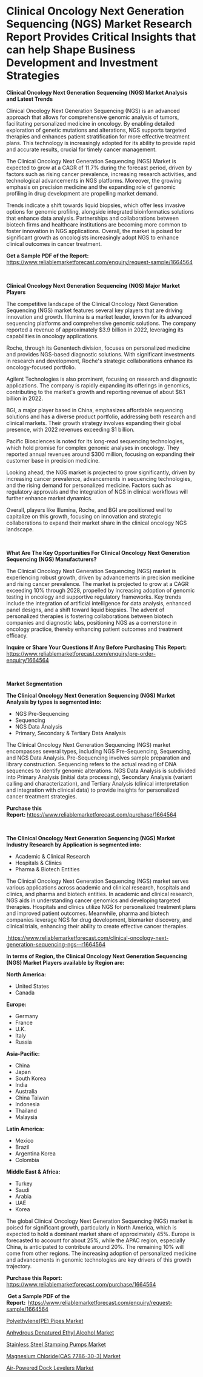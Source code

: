 <p><h1>Clinical Oncology Next Generation Sequencing (NGS) Market Research Report Provides Critical Insights that can help Shape Business Development and Investment Strategies</h1></p><p><strong>Clinical Oncology Next Generation Sequencing (NGS) Market Analysis and Latest Trends</strong></p>
<p><p>Clinical Oncology Next Generation Sequencing (NGS) is an advanced approach that allows for comprehensive genomic analysis of tumors, facilitating personalized medicine in oncology. By enabling detailed exploration of genetic mutations and alterations, NGS supports targeted therapies and enhances patient stratification for more effective treatment plans. This technology is increasingly adopted for its ability to provide rapid and accurate results, crucial for timely cancer management.</p><p>The Clinical Oncology Next Generation Sequencing (NGS) Market is expected to grow at a CAGR of 11.7% during the forecast period, driven by factors such as rising cancer prevalence, increasing research activities, and technological advancements in NGS platforms. Moreover, the growing emphasis on precision medicine and the expanding role of genomic profiling in drug development are propelling market demand. </p><p>Trends indicate a shift towards liquid biopsies, which offer less invasive options for genomic profiling, alongside integrated bioinformatics solutions that enhance data analysis. Partnerships and collaborations between biotech firms and healthcare institutions are becoming more common to foster innovation in NGS applications. Overall, the market is poised for significant growth as oncologists increasingly adopt NGS to enhance clinical outcomes in cancer treatment.</p></p>
<p><strong>Get a Sample PDF of the Report:&nbsp;</strong> <a href="https://www.reliablemarketforecast.com/enquiry/request-sample/1664564?utm_campaign=1437&utm_medium=2&utm_source=Github&utm_content=ia&utm_term=12102024&utm_id=clinical-oncology-next-generation-sequencing-ngs">https://www.reliablemarketforecast.com/enquiry/request-sample/1664564</a></p>
<p>&nbsp;</p>
<p><strong>Clinical Oncology Next Generation Sequencing (NGS) Major Market Players</strong></p>
<p><p>The competitive landscape of the Clinical Oncology Next Generation Sequencing (NGS) market features several key players that are driving innovation and growth. Illumina is a market leader, known for its advanced sequencing platforms and comprehensive genomic solutions. The company reported a revenue of approximately $3.9 billion in 2022, leveraging its capabilities in oncology applications.</p><p>Roche, through its Genentech division, focuses on personalized medicine and provides NGS-based diagnostic solutions. With significant investments in research and development, Roche's strategic collaborations enhance its oncology-focused portfolio. </p><p>Agilent Technologies is also prominent, focusing on research and diagnostic applications. The company is rapidly expanding its offerings in genomics, contributing to the market's growth and reporting revenue of about $6.1 billion in 2022.</p><p>BGI, a major player based in China, emphasizes affordable sequencing solutions and has a diverse product portfolio, addressing both research and clinical markets. Their growth strategy involves expanding their global presence, with 2022 revenues exceeding $1 billion.</p><p>Pacific Biosciences is noted for its long-read sequencing technologies, which hold promise for complex genomic analyses in oncology. They reported annual revenues around $300 million, focusing on expanding their customer base in precision medicine.</p><p>Looking ahead, the NGS market is projected to grow significantly, driven by increasing cancer prevalence, advancements in sequencing technologies, and the rising demand for personalized medicine. Factors such as regulatory approvals and the integration of NGS in clinical workflows will further enhance market dynamics.</p><p>Overall, players like Illumina, Roche, and BGI are positioned well to capitalize on this growth, focusing on innovation and strategic collaborations to expand their market share in the clinical oncology NGS landscape.</p></p>
<p>&nbsp;</p>
<p><strong>What Are The Key Opportunities For Clinical Oncology Next Generation Sequencing (NGS) Manufacturers?</strong></p>
<p><p>The Clinical Oncology Next Generation Sequencing (NGS) market is experiencing robust growth, driven by advancements in precision medicine and rising cancer prevalence. The market is projected to grow at a CAGR exceeding 10% through 2028, propelled by increasing adoption of genomic testing in oncology and supportive regulatory frameworks. Key trends include the integration of artificial intelligence for data analysis, enhanced panel designs, and a shift toward liquid biopsies. The advent of personalized therapies is fostering collaborations between biotech companies and diagnostic labs, positioning NGS as a cornerstone in oncology practice, thereby enhancing patient outcomes and treatment efficacy.</p></p>
<p><strong>Inquire or Share Your Questions If Any Before Purchasing This Report:</strong> <a href="https://www.reliablemarketforecast.com/enquiry/pre-order-enquiry/1664564?utm_campaign=1437&utm_medium=2&utm_source=Github&utm_content=ia&utm_term=12102024&utm_id=clinical-oncology-next-generation-sequencing-ngs">https://www.reliablemarketforecast.com/enquiry/pre-order-enquiry/1664564</a></p>
<p>&nbsp;</p>
<p><strong>Market Segmentation</strong></p>
<p><strong>The Clinical Oncology Next Generation Sequencing (NGS) Market Analysis by types is segmented into:</strong></p>
<p><ul><li>NGS Pre-Sequencing</li><li>Sequencing</li><li>NGS Data Analysis</li><li>Primary, Secondary & Tertiary Data Analysis</li></ul></p>
<p><p>The Clinical Oncology Next Generation Sequencing (NGS) market encompasses several types, including NGS Pre-Sequencing, Sequencing, and NGS Data Analysis. Pre-Sequencing involves sample preparation and library construction. Sequencing refers to the actual reading of DNA sequences to identify genomic alterations. NGS Data Analysis is subdivided into Primary Analysis (initial data processing), Secondary Analysis (variant calling and characterization), and Tertiary Analysis (clinical interpretation and integration with clinical data) to provide insights for personalized cancer treatment strategies.</p></p>
<p><strong>Purchase this Report:&nbsp;</strong><a href="https://www.reliablemarketforecast.com/purchase/1664564?utm_campaign=1437&utm_medium=2&utm_source=Github&utm_content=ia&utm_term=12102024&utm_id=clinical-oncology-next-generation-sequencing-ngs">https://www.reliablemarketforecast.com/purchase/1664564</a></p>
<p>&nbsp;</p>
<p><strong>The Clinical Oncology Next Generation Sequencing (NGS) Market Industry Research by Application is segmented into:</strong></p>
<p><ul><li>Academic & Clinical Research</li><li>Hospitals & Clinics</li><li>Pharma & Biotech Entities</li></ul></p>
<p><p>The Clinical Oncology Next Generation Sequencing (NGS) market serves various applications across academic and clinical research, hospitals and clinics, and pharma and biotech entities. In academic and clinical research, NGS aids in understanding cancer genomics and developing targeted therapies. Hospitals and clinics utilize NGS for personalized treatment plans and improved patient outcomes. Meanwhile, pharma and biotech companies leverage NGS for drug development, biomarker discovery, and clinical trials, enhancing their ability to create effective cancer therapies.</p></p>
<p><a href="https://www.reliablemarketforecast.com/clinical-oncology-next-generation-sequencing-ngs--r1664564?utm_campaign=1437&utm_medium=2&utm_source=Github&utm_content=ia&utm_term=12102024&utm_id=clinical-oncology-next-generation-sequencing-ngs">&nbsp;https://www.reliablemarketforecast.com/clinical-oncology-next-generation-sequencing-ngs--r1664564</a></p>
<p><strong>In terms of Region, the Clinical Oncology Next Generation Sequencing (NGS) Market Players available by Region are:</strong></p>
<p>
    <p> <strong> North America: </strong>
        <ul>
            <li>United States</li>
            <li>Canada</li>
        </ul>
        </p> 
    <p> <strong> Europe: </strong>
        <ul>
            <li>Germany</li>
            <li>France</li>
            <li>U.K.</li>
            <li>Italy</li>
            <li>Russia</li>
        </ul>
        </p> 
    <p> <strong> Asia-Pacific: </strong>
        <ul>
            <li>China</li>
            <li>Japan</li>
            <li>South Korea</li>
            <li>India</li>
            <li>Australia</li>
            <li>China Taiwan</li>
            <li>Indonesia</li>
            <li>Thailand</li>
            <li>Malaysia</li>
        </ul>
        </p> 
    <p> <strong> Latin America: </strong>
        <ul>
            <li>Mexico</li>
            <li>Brazil</li>
            <li>Argentina Korea</li>
            <li>Colombia</li>
        </ul>
        </p> 
    <p> <strong> Middle East & Africa: </strong>
        <ul>
            <li>Turkey</li>
            <li>Saudi</li>
            <li>Arabia</li>
            <li>UAE</li>
            <li>Korea</li>
        </ul>
    </p>
    </p>
<p><p>The global Clinical Oncology Next Generation Sequencing (NGS) market is poised for significant growth, particularly in North America, which is expected to hold a dominant market share of approximately 45%. Europe is forecasted to account for about 25%, while the APAC region, especially China, is anticipated to contribute around 20%. The remaining 10% will come from other regions. The increasing adoption of personalized medicine and advancements in genomic technologies are key drivers of this growth trajectory.</p></p>
<p><strong>Purchase this Report: </strong><a href="https://www.reliablemarketforecast.com/purchase/1664564?utm_campaign=1437&utm_medium=2&utm_source=Github&utm_content=ia&utm_term=12102024&utm_id=clinical-oncology-next-generation-sequencing-ngs">https://www.reliablemarketforecast.com/purchase/1664564</a></p>
<p>&nbsp;<strong>Get a Sample PDF of the Report:&nbsp;&nbsp;</strong><a href="https://www.reliablemarketforecast.com/enquiry/request-sample/1664564?utm_campaign=1437&utm_medium=2&utm_source=Github&utm_content=ia&utm_term=12102024&utm_id=clinical-oncology-next-generation-sequencing-ngs">https://www.reliablemarketforecast.com/enquiry/request-sample/1664564</a></p>
<p><strong></strong></p>
<p><p><a href="https://www.linkedin.com/pulse/global-polyethylenepe-pipes-market-opportunities-forecast-w0dse?utm_campaign=1437&utm_medium=2&utm_source=Github&utm_content=ia&utm_term=12102024&utm_id=clinical-oncology-next-generation-sequencing-ngs">Polyethylene(PE) Pipes Market</a></p><p><a href="https://github.com/alea79alre/Market-Research-Report-List-1/blob/main/anhydrous-denatured-ethyl-alcohol-market.md?utm_campaign=1437&utm_medium=2&utm_source=Github&utm_content=ia&utm_term=12102024&utm_id=clinical-oncology-next-generation-sequencing-ngs">Anhydrous Denatured Ethyl Alcohol Market</a></p><p><a href="https://www.linkedin.com/pulse/key-drivers-stainless-steel-stamping-pumps-market-trends-future-7d7me?utm_campaign=1437&utm_medium=2&utm_source=Github&utm_content=ia&utm_term=12102024&utm_id=clinical-oncology-next-generation-sequencing-ngs">Stainless Steel Stamping Pumps Market</a></p><p><a href="https://www.linkedin.com/pulse/future-magnesium-chloridecas-7786-30-3-market-global-forecast-b6cue?utm_campaign=1437&utm_medium=2&utm_source=Github&utm_content=ia&utm_term=12102024&utm_id=clinical-oncology-next-generation-sequencing-ngs">Magnesium Chloride(CAS 7786-30-3) Market</a></p><p><a href="https://github.com/simonenappsy3my/Market-Research-Report-List-1/blob/main/air-powered-dock-levelers-market.md?utm_campaign=1437&utm_medium=2&utm_source=Github&utm_content=ia&utm_term=12102024&utm_id=clinical-oncology-next-generation-sequencing-ngs">Air-Powered Dock Levelers Market</a></p></p>
